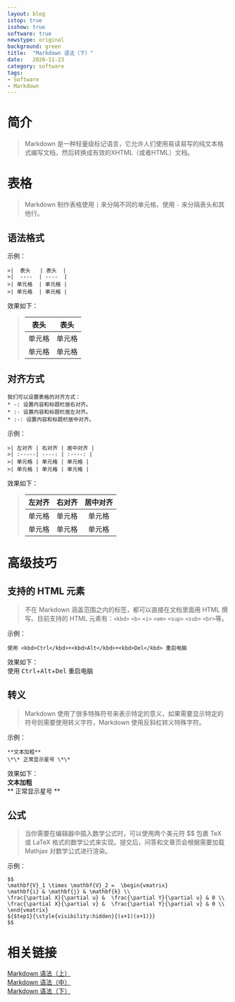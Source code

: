 ```yaml
---
layout: blog
istop: true
isshow: true
software: true
newstype: original
background: green
title:  "Markdown 语法（下）"
date:   2020-11-23
category: software
tags:
- Software
- Markdown
---
```

# 简介  
> Markdown 是一种轻量级标记语言，它允许人们使用易读易写的纯文本格式编写文档，然后转换成有效的XHTML（或者HTML）文档。  

# 表格  
> Markdown 制作表格使用 `|` 来分隔不同的单元格，使用 `-` 来分隔表头和其他行。  

## 语法格式  
示例：  
```
>|  表头   | 表头  |
>|  ----  | ----  |
>| 单元格  | 单元格 |
>| 单元格  | 单元格 |
```
效果如下：  

>|  表头   | 表头  |
>|  ----  | ----  |
>| 单元格  | 单元格 |
>| 单元格  | 单元格 |

## 对齐方式  
```
我们可以设置表格的对齐方式：  
* -: 设置内容和标题栏居右对齐。  
* :- 设置内容和标题栏居左对齐。  
* :-: 设置内容和标题栏居中对齐。  
```
示例：  
```
>| 左对齐 | 右对齐 | 居中对齐 |
>| :-----| ----: | :----: |
>| 单元格 | 单元格 | 单元格 |
>| 单元格 | 单元格 | 单元格 |
```
效果如下：
>| 左对齐 | 右对齐 | 居中对齐 |
>| :-----| ----: | :----: |
>| 单元格 | 单元格 | 单元格 |
>| 单元格 | 单元格 | 单元格 |

# 高级技巧  
## 支持的 HTML 元素  
> 不在 Markdown 涵盖范围之内的标签，都可以直接在文档里面用 HTML 撰写。目前支持的 HTML 元素有：`<kbd>` `<b>` `<i>` `<em>` `<sup>` `<sub>` `<br>`等。  

示例：  
```
使用 <kbd>Ctrl</kbd>+<kbd>Alt</kbd>+<kbd>Del</kbd> 重启电脑  
```
效果如下：  
使用 <kbd>Ctrl</kbd>+<kbd>Alt</kbd>+<kbd>Del</kbd> 重启电脑  

## 转义  
> Markdown 使用了很多特殊符号来表示特定的意义，如果需要显示特定的符号则需要使用转义字符，Markdown 使用反斜杠转义特殊字符。  

示例：  
```
**文本加粗**   
\*\* 正常显示星号 \*\*  
```
效果如下：  
**文本加粗**  
\*\* 正常显示星号 \*\*  

## 公式  
> 当你需要在编辑器中插入数学公式时，可以使用两个美元符 $$ 包裹 TeX 或 LaTeX 格式的数学公式来实现。提交后，问答和文章页会根据需要加载 Mathjax 对数学公式进行渲染。  

示例：  
```
$$
\mathbf{V}_1 \times \mathbf{V}_2 =  \begin{vmatrix} 
\mathbf{i} & \mathbf{j} & \mathbf{k} \\
\frac{\partial X}{\partial u} &  \frac{\partial Y}{\partial u} & 0 \\
\frac{\partial X}{\partial v} &  \frac{\partial Y}{\partial v} & 0 \\
\end{vmatrix}
${$tep1}{\style{visibility:hidden}{(x+1)(x+1)}}
$$
```

# 相关链接
[Markdown 语法（上）](https://canren.github.io/2020/11/23/02.html)  
[Markdown 语法（中）](https://canren.github.io/2020/11/23/03.html)  
[Markdown 语法（下）](https://canren.github.io/2020/11/23/04.html)  